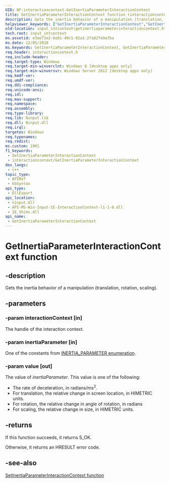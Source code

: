 ```yaml
---
UID: NF:interactioncontext.GetInertiaParameterInteractionContext
title: GetInertiaParameterInteractionContext function (interactioncontext.h)
description: Gets the inertia behavior of a manipulation (translation, rotation, scaling).
helpviewer_keywords: ["GetInertiaParameterInteractionContext","GetInertiaParameterInteractionContext function","input_intcontext.getinertiaparameterinteractioncontext","interactioncontext.getinertiaparameterinteractioncontext","interactioncontext/GetInertiaParameterInteractionContext"]
old-location: input_intcontext\getinertiaparameterinteractioncontext.htm
tech.root: input_intcontext
ms.assetid: e3ae71e2-be61-49c1-82a1-2fa82fe9a7ba
ms.date: 12/05/2018
ms.keywords: GetInertiaParameterInteractionContext, GetInertiaParameterInteractionContext function, input_intcontext.getinertiaparameterinteractioncontext, interactioncontext.getinertiaparameterinteractioncontext, interactioncontext/GetInertiaParameterInteractionContext
req.header: interactioncontext.h
req.include-header: 
req.target-type: Windows
req.target-min-winverclnt: Windows 8 [desktop apps only]
req.target-min-winversvr: Windows Server 2012 [desktop apps only]
req.kmdf-ver: 
req.umdf-ver: 
req.ddi-compliance: 
req.unicode-ansi: 
req.idl: 
req.max-support: 
req.namespace: 
req.assembly: 
req.type-library: 
req.lib: Ninput.lib
req.dll: Ninput.dll
req.irql: 
targetos: Windows
req.typenames: 
req.redist: 
ms.custom: 19H1
f1_keywords:
 - GetInertiaParameterInteractionContext
 - interactioncontext/GetInertiaParameterInteractionContext
dev_langs:
 - c++
topic_type:
 - APIRef
 - kbSyntax
api_type:
 - DllExport
api_location:
 - ninput.dll
 - API-MS-Win-Input-IE-InteractionContext-l1-1-0.dll
 - IE_Shims.dll
api_name:
 - GetInertiaParameterInteractionContext
---
```


# GetInertiaParameterInteractionContext function

## -description

Gets the inertia behavior of a manipulation (translation, rotation, scaling).

## -parameters

### -param interactionContext [in]

The handle of the interaction context.

### -param inertiaParameter [in]

One of the constants from [INERTIA_PARAMETER enumeration](ne-interactioncontext-inertia_parameter.md).

### -param value [out]

The value of *inertiaParameter*. This value is one of the following:

- The rate of deceleration, in radians/ms<sup>2</sup>.
- For translation, the relative change in screen location, in HIMETRIC units.
- For rotation, the relative change in angle of rotation, in radians
- For scaling, the relative change in size, in HIMETRIC units.

## -returns

If this function succeeds, it returns S_OK.

Otherwise, it returns an HRESULT error code.

## -see-also

[SetInertiaParameterInteractionContext function](nf-interactioncontext-setinertiaparameterinteractioncontext.md)
